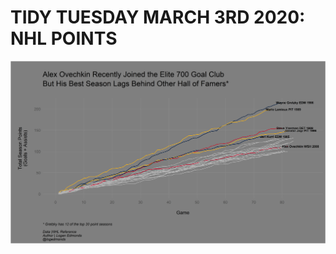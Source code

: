 # TIDY TUESDAY MARCH 3RD 2020: NHL POINTS

![Ovechkin Points](https://github.com/loganedmo/tidytuesday/blob/master/20200303NHLGoals/plots/ovechkin_plot.png)